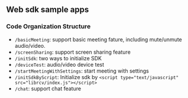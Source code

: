 ## Web sdk sample apps

### Code Organization Structure

- `/basicMeeting`: support basic meeting fature, including mute/unmute audio/video.
- `/screenSharing`: support screen sharing feature
- `/initSdk`: two ways to initialize SDK
- `/deviceTest`: audio/video device test
- `/startMeetingWithSettings`: start meeting with settings
- `/initSdkByScript`: Initialize sdk by `<script type="text/javascript" src="librcv/index.js"></script>`
- `/chat`: support chat feature